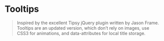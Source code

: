 # Tooltips

> Inspired by the excellent Tipsy jQuery plugin written by Jason Frame. Tooltips are an updated version,
  which don’t rely on images, use CSS3 for animations, and data-attributes for local title storage.

